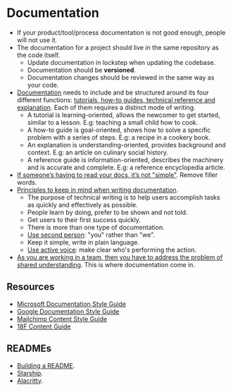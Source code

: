 # Documentation

- If your product/tool/process documentation is not good enough, people will not use it.
- The documentation for a project should live in the same repository as the code itself.
	- Update documentation in lockstep when updating the codebase.
	- Documentation should be **versioned**.
	- Documentation changes should be reviewed in the same way as your code.
- [Documentation](https://diataxis.fr/) needs to include and be structured around its four different functions: [tutorials, how-to guides, technical reference and explanation](https://documentation.divio.com/introduction/). Each of them requires a distinct mode of writing.
	- A tutorial is learning-oriented, allows the newcomer to get started, similar to a lesson. E.g: teaching a small child how to cook.
	- A how-to guide is goal-oriented, shows how to solve a specific problem with a series of steps. E.g: a recipe in a cookery book.
	- An explanation is understanding-oriented, provides background and context. E.g: an article on culinary social history.
	- A reference guide is information-oriented, describes the machinery and is accurate and complete. E.g: a reference encyclopedia article.
- [If someone’s having to read your docs, it’s not "simple"](https://justsimply.dev/). Remove filler words.
- [Principles to keep in mind when writing documentation](https://mkaz.blog/misc/notes-on-technical-writing/).
	- The purpose of technical writing is to help users accomplish tasks as quickly and effectively as possible.
	- People learn by doing, prefer to be shown and not told.
	- Get users to their first success quickly.
	- There is more than one type of documentation.
	- [Use second person](https://developers.google.com/style/person): "you" rather than "we".
	- Keep it simple, write in plain language.
	- [Use active voice](https://developers.google.com/style/voice): make clear who's performing the action.
- [As you are working in a team, then you have to address the problem of shared understanding](https://surfingcomplexity.blog/2022/11/24/writing-docs-well-why-should-a-software-engineer-care/). This is where documentation come in.

## Resources

- [Microsoft Documentation Style Guide](https://docs.microsoft.com/en-us/style-guide/welcome/)
- [Google Documentation Style Guide](https://developers.google.com/style)
- [Mailchimp Content Style Guide](https://styleguide.mailchimp.com/voice-and-tone/)
- [18F Content Guide](https://content-guide.18f.gov/our-style/voice-and-tone/)

## READMEs

- [Building a README](https://readme.so/).
- [Starship](https://github.com/starship/starship).
- [Alacritty](https://github.com/alacritty/alacritty).
